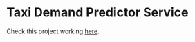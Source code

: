 # Taxi Demand Predictor Service

Check this project working [here](https://victorloureiro-taxi-demand-predictor-e2e-ml--srcfrontend-nfz8f1.streamlit.app/).
